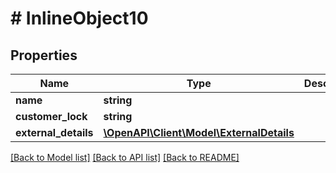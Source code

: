 # # InlineObject10

## Properties

Name | Type | Description | Notes
------------ | ------------- | ------------- | -------------
**name** | **string** |  |
**customer_lock** | **string** |  | [optional]
**external_details** | [**\OpenAPI\Client\Model\ExternalDetails**](ExternalDetails.md) |  | [optional]

[[Back to Model list]](../../README.md#models) [[Back to API list]](../../README.md#endpoints) [[Back to README]](../../README.md)
